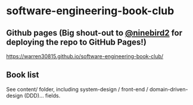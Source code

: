 # software-engineering-book-club

## Github pages (Big shout-out to [@ninebird2](https://github.com/ninebird2) for deploying the repo to GitHub Pages!)

<https://warren30815.github.io/software-engineering-book-club/>

## Book list

See content/ folder, including system-design / front-end / domain-driven-design (DDD)... fields.
